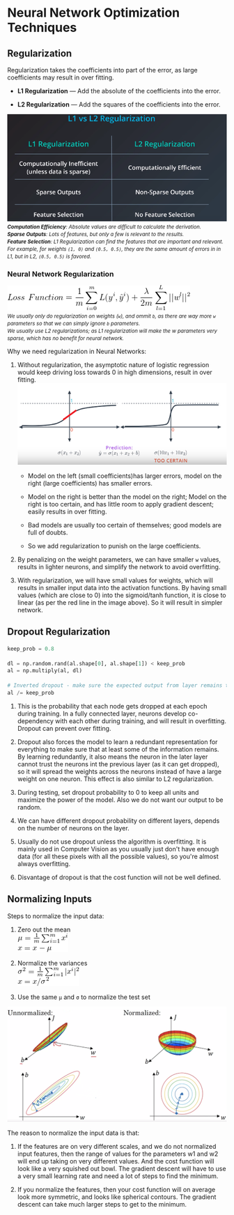 # Neural Network Optimization Techniques

## Regularization
Regularization takes the coefficients into part of the error, as large coefficients may result in over fitting.

* **L1 Regularization** — Add the absolute of the coefficients into the error.

* **L2 Regularization** — Add the squares of the coefficients into the error.

![alt text](regularization_1.png) <br />
<small>***Computation Efficiency**: Absolute values are difficult to calculate the derivation. <br />*
***Sparse Outputs**: Lots of features, but only a few is relevant to the results. <br />*
***Feature Selection**: L1 Regularization can find the features that are important and relevant. For example, for weights `(1, 0)` and `(0.5, 0.5)`, they are the same amount of errors in in L1, but in L2, `(0.5, 0.5)` is favored. <br />*</small>

### Neural Network Regularization
![alt text](eqn_nn_regularization.png) <br />
<small>*We usually only do regularization on weights (`w`), and ommit `b`, as there are way more `w` parameters so that we can simply ignore `b` parameters. <br />
We usually use L2 regularizations; as L1 regularization will make the w parameters very sparse, which has no benefit for neural network.*</small>

Why we need regularization in Neural Networks:

1. Without regularization, the asymptotic nature of logistic regression would keep driving loss towards 0 in high dimensions, result in over fitting. <br />
![alt text](regularization_2.png)
    * Model on the left (small coefficients)has larger errors, model on the right (large coefficients) has smaller errors.

    * Model on the right is better than the model on the right; Model on the right is too certain, and has little room to apply gradient descent; easily results in over fitting.

    * Bad models are usually too certain of themselves; good models are full of doubts.

    * So we add regularization to punish on the large coefficients.

2. By penalizing on the weight parameters, we can have smaller `w` values, results in lighter neurons, and simplify the network to avoid overfitting.

3. With regularization, we will have small values for weights, which will results in smaller input data into the activation functions. By having small values (which are close to 0) into the sigmoid/tanh function, it is close to linear (as per the red line in the image above). So it will result in simpler network.

## Dropout Regularization
```python
keep_prob = 0.8

dl = np.random.rand(al.shape[0], al.shape[1]) < keep_prob
al = np.multiply(al, dl)

# Inverted dropout - make sure the expected output from layer remains the same, which makes test easier as there is no scaling problem
al /= keep_prob
```
1. This is the probability that each node gets dropped at each epoch during training. In a fully connected layer, neurons develop co-dependency with each other during training, and will result in overfitting. Dropout can prevent over fitting.

2. Dropout also forces the model to learn a redundant representation for everything to make sure that at least some of the information remains. By learning redundantly, it also means the neuron in the later layer cannot trust the neurons int the previous layer (as it can get dropped), so it will spread the weights across the neurons instead of have a large weight on one neuron. This effect is also similar to L2 regularization.

4. During testing, set dropout probability to 0 to keep all units and maximize the power of the model. Also we do not want our output to be random.

5. We can have different dropout probability on different layers, depends on the number of neurons on the layer.

6. Usually do not use dropout unless the algorithm is overfitting. It is mainly used in Computer Vision as you usually just don't have enough data (for all these pixels with all the possible values), so you're almost always overfitting.

7. Disvantage of dropout is that the cost function will not be well defined.

## Normalizing Inputs
Steps to normalize the input data:

1. Zero out the mean <br />
![alt text](eqn_mean.png)

2. Normalize the variances <br />
![alt text](eqn_var.png)

3. Use the same `μ` and `σ` to normalize the test set

![alt text](normalize.png)

The reason to normalize the input data is that:
1. If the features are on very different scales, and we do not normalized input features, then the range of values for the parameters w1 and w2 will end up taking on very different values. And the cost function will look like a very squished out bowl. The gradient descent will have to use a very small learning rate and need a lot of steps to find the minimum.

2. If you normalize the features, then your cost function will on average look more symmetric, and looks like spherical contours. The gradient descent can take much larger steps to get to the minimum.